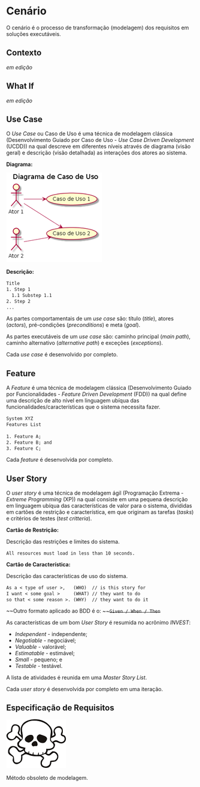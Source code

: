 # Cenário

O cenário é o processo de transformação \(modelagem\) dos requisitos em soluções executáveis.

## Contexto

_em edição_

## What If

_em edição_

## Use Case

O _Use Case_ ou Caso de Uso é uma técnica de modelagem clássica \(Desenvolvimento Guiado por Caso de Uso - _Use Case Driven Development_ \(UCDD\)\) na qual descreve em diferentes níveis através de diagrama \(visão geral\) e descrição \(visão detalhada\) as interações dos atores ao sistema.

**Diagrama:**

![](/images/arquitetura-cenario-usecase-1.png)

**Descrição:**

```
Title
1. Step 1
  1.1 Substep 1.1
2. Step 2
...
```

As partes comportamentais de um _use case_ são: título \(_title_\), atores \(_actors_\), pré-condições \(_preconditions_\) e meta \(_goal_\).

As partes executáveis de um _use case_ são: caminho principal \(_main path_\), caminho alternativo \(_alternative path_\) e exceções \(_exceptions_\).

Cada _use case_ é desenvolvido por completo.

## Feature

A _Feature_ é uma técnica de modelagem clássica \(Desenvolvimento Guiado por Funcionalidades - _Feature Driven Development_ \(FDD\)\) na qual define uma descrição de alto nível em linguagem ubíqua das funcionalidades\/características que o sistema necessita fazer.

```
System XYZ
Features List

1. Feature A;
2. Feature B; and
3. Feature C;
```

Cada _feature_ é desenvolvida por completo.

## User Story

O _user story_ é uma técnica de modelagem ágil \(Programação Extrema - _Extreme Programming_ \(XP\)\) na qual consiste em uma pequena descrição em linguagem ubíqua das características de valor para o sistema, divididas em cartões de restrição e característica, em que originam as tarefas \(_tasks_\) e critérios de testes \(_test critteria_\).

**Cartão de Restrição:**

Descrição das restrições e limites do sistema.

```
All resources must load in less than 10 seconds.
```

**Cartão de Característica:**

Descrição das características de uso do sistema.

```
As a < type of user >,   (WHO)  // is this story for
I want < some goal >     (WHAT) // they want to do
so that < some reason >. (WHY)  // they want to do it
```

~~Outro formato aplicado ao BDD é o: ~~~~`Given / When / Then`~~

As características de um bom _User Story_ é resumida no acrônimo _INVEST_:

* _Independent_ - independente;
* _Negotiable_ - negociável;
* _Valuable_ - valorável;
* _Estimatable_ - estimável;
* _Small_ - pequeno; e
* _Testable_ - testável.

A lista de atividades é reunida em uma _Master Story List_.

Cada _user story_ é desenvolvida por completo em uma iteração.

## Especificação de Requisitos

![](/images/skull.png)

Método obsoleto de modelagem.

